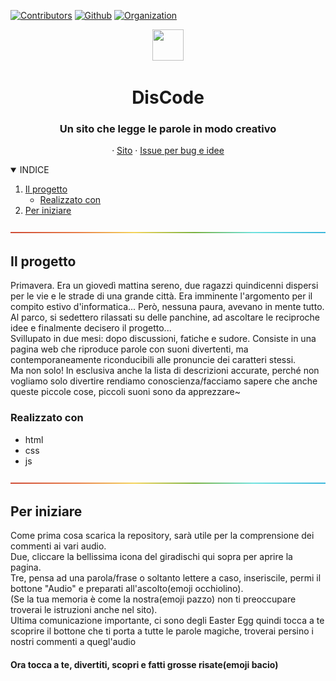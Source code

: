 [![Contributors][contributors-shield]][contributors-url]
[![Github][github-shield]][github-url]
[![Organization][organization-shield]][organization-url]

<p align="center">
  <a href = "https://rodolfi-simone-zhan-sara.github.io">
    <img src="risorse/favicon.ico" width="50" height="50">
  </a>
  <h1 align="center">DisCode</h1>
  <h3 align="center"> Un sito che legge le parole in modo creativo </h3>
  <p align="center">
    ·
    <a href = "https://rodolfi-simone-zhan-sara.github.io">Sito</a>
    ·
    <a href="https://github.com/Rodolfi-Simone-Zhan-Sara/Rodolfi-Simone-Zhan-Sara.github.io/issues">Issue per bug e idee</a>
  </p>
</p>


<details open="open">
  <summary>INDICE</summary>
  <ol>
    <li>
      <a href="#il-progetto">Il progetto</a>
      <ul>
        <li><a href="#realizzato-con">Realizzato con</a></li>
      </ul>
    </li>
    <li>
      <a href="#per-iniziare">Per iniziare</a>
  </ol>
</details>

<img src="risorse/rainbow.png">

## Il progetto
<p>
Primavera. Era un giovedì mattina sereno, due ragazzi quindicenni dispersi per le vie e le strade di una grande città. Era imminente l'argomento per il compito estivo d'informatica...
Però, nessuna paura, avevano in mente tutto. Al parco, si sedettero rilassati su delle panchine, ad ascoltare le reciproche idee e finalmente decisero il progetto...
<br>
Svillupato in due mesi: dopo discussioni, fatiche e sudore. Consiste in una pagina web che riproduce parole con suoni divertenti, ma contemporaneamente riconducibili alle pronuncie dei caratteri stessi.
<br>
Ma non solo! In esclusiva anche la lista di descrizioni accurate, perché non vogliamo solo divertire rendiamo conoscienza/facciamo sapere che anche queste piccole cose, piccoli suoni sono da apprezzare~
</p>
  
### Realizzato con

* html
* css
* js

<img src="risorse/rainbow.png">

## Per iniziare

<p>
  Come prima cosa scarica la repository, sarà utile per la comprensione dei commenti ai vari audio.
  <br>
  Due, cliccare la bellissima icona del giradischi qui sopra per aprire la pagina.
  <br>
  Tre, pensa ad una parola/frase o soltanto lettere a caso, inseriscile, permi il bottone "Audio" e preparati all'ascolto(emoji occhiolino).
  <br>
  (Se la tua memoria è come la nostra(emoji pazzo) non ti preoccupare troverai le istruzioni anche nel sito).
  <br>
  Ultima comunicazione importante, ci sono degli Easter Egg quindi tocca a te scoprire il bottone che ti porta a tutte le parole magiche, troverai persino i nostri commenti a quegl'audio
  <br>
  <h4>Ora tocca a te, divertiti, scopri e fatti grosse risate(emoji bacio)</h4>
  </p>
  
<!-- MARKDOWN LINKS & IMAGES -->
[contributors-shield]: https://img.shields.io/badge/CONTRIBUTORS-%202-red
[contributors-url]: https://github.com/Rodolfi-Simone-Zhan-Sara/Rodolfi-Simone-Zhan-Sara.github.io/graphs/contributors
[github-shield]: https://img.shields.io/badge/GITHUB-%20REPOSITORY-orange
[github-url]: https://github.com/Rodolfi-Simone-Zhan-Sara/Rodolfi-Simone-Zhan-Sara.github.io
[organization-shield]: https://img.shields.io/badge/OUR-ORGANIZATION-yellow
[organization-url]: https://github.com/Rodolfi-Simone-Zhan-Sara
